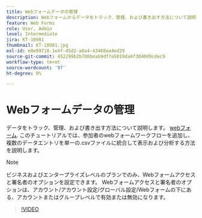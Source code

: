 ```yaml
---
title: Webフォームデータの管理
description: Webフォームからデータをトラック、管理、および書き出す方法について説明します
feature: Web Forms
role: User, Admin
level: Intermediate
jira: KT-10981
thumbnail: KT-10981.jpg
exl-id: e0e09718-1e4f-45d2-a0a4-43468ea4ed29
source-git-commit: 452299b2b786beab9df7a5019da4f3840d9cdec9
workflow-type: tm+mt
source-wordcount: '97'
ht-degree: 0%

---
```


# Webフォームデータの管理

データをトラック、管理、および書き出す方法について説明します。 [webフォーム](webform.md). このチュートリアルでは、参加者のwebフォームワークフローを追加し、複数のデータエントリを単一の.csvファイルに統合して表示および分析する方法を説明します。

>[!NOTE]
>
>ビジネスおよびエンタープライズレベルのプランでのみ、Webフォームアクセスと署名者のオプションを設定できます。 Webフォームアクセスと署名者のオプションは、アカウント/アカウント設定/グローバル設定/Webフォームの下にある、アカウントまたはグループレベルで有効または無効になります。

>[!VIDEO](https://video.tv.adobe.com/v/3409607?quality=12&learn=on&hidetitle=true)
